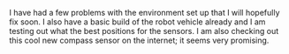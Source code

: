 I have had a few problems with the environment set up that I will hopefully fix soon. I also have a basic build of the robot vehicle already and I am testing out what the best positions for the sensors. I am also checking out this cool new compass sensor on the internet; it seems very promising.
